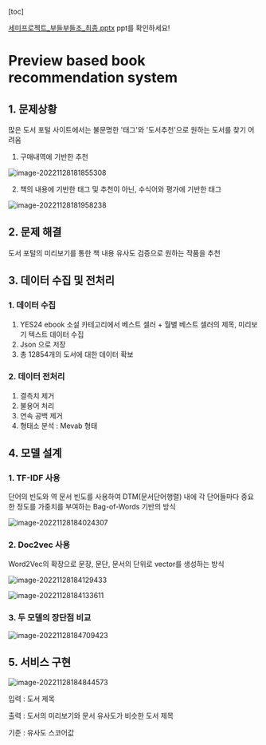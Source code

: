[toc]

 [세미프로젝트_부들부들조_최종.pptx](세미프로젝트_부들부들조_최종.pptx) ppt를 확인하세요!

# Preview based book recommendation system

## 1. 문제상황

많은 도서 포털 사이트에서는 불문명한 '태그'와 '도서추천'으로 원하는 도서를 찾기 어려움

1. 구매내역에 기반한 추천

![image-20221128181855308](C:\Users\DanielJeong\AppData\Roaming\Typora\typora-user-images\image-20221128181855308.png)

2. 책의 내용에 기반한 태그 및 추천이 아닌, 수식어와 평가에 기반한 태그

![image-20221128181958238](C:\Users\DanielJeong\AppData\Roaming\Typora\typora-user-images\image-20221128181958238.png)



## 2. 문제 해결

도서 포털의 미리보기를 통한 책 내용 유사도 검증으로 원하는 작품을 추천

## 3. 데이터 수집 및 전처리

### 1. 데이터 수집

1. YES24 ebook 소설 카테고리에서 베스트 셀러 + 월별 베스트 셀러의 제목, 미리보기 텍스트 데이터 수집
2. Json 으로 저장
3. 총 12854개의 도서에 대한 데이터 확보

### 2. 데이터 전처리

1. 결측치 제거
2. 불용어 처리
3. 연속 공백 제거
4. 형태소 분석 : Mevab 형태



## 4. 모델 설계

### 1. TF-IDF 사용

단어의 빈도와 역 문서 빈도를 사용하여 DTM(문서단어행렬) 내에 각 단어들마다 중요한 정도를 가중치를 부여하는 Bag-of-Words 기반의 방식

![image-20221128184024307](C:\Users\DanielJeong\AppData\Roaming\Typora\typora-user-images\image-20221128184024307.png)

### 2. Doc2vec 사용

Word2Vec의 확장으로 문장, 문단, 문서의 단위로 vector를 생성하는 방식

![image-20221128184129433](C:\Users\DanielJeong\AppData\Roaming\Typora\typora-user-images\image-20221128184129433.png)

![image-20221128184133611](C:\Users\DanielJeong\AppData\Roaming\Typora\typora-user-images\image-20221128184133611.png)



### 3. 두 모델의 장단점 비교

![image-20221128184709423](C:\Users\DanielJeong\AppData\Roaming\Typora\typora-user-images\image-20221128184709423.png)





## 5. 서비스 구현

![image-20221128184844573](C:\Users\DanielJeong\AppData\Roaming\Typora\typora-user-images\image-20221128184844573.png)

입력 : 도서 제목

출력 : 도서의 미리보기와 문서 유사도가 비슷한 도서 제목

기준 : 유사도 스코어값
